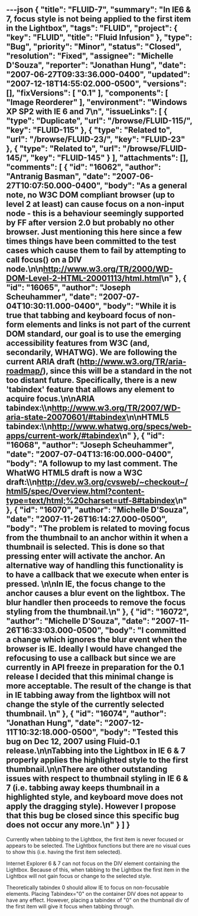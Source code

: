 ---json
{
  "title": "FLUID-7",
  "summary": "In IE6 & 7, focus style is not being applied to the first item in the Lightbox",
  "tags": "FLUID",
  "project": {
    "key": "FLUID",
    "title": "Fluid Infusion"
  },
  "type": "Bug",
  "priority": "Minor",
  "status": "Closed",
  "resolution": "Fixed",
  "assignee": "Michelle D'Souza",
  "reporter": "Jonathan Hung",
  "date": "2007-06-27T09:33:36.000-0400",
  "updated": "2007-12-18T14:55:02.000-0500",
  "versions": [],
  "fixVersions": [
    "0.1"
  ],
  "components": [
    "Image Reorderer"
  ],
  "environment": "Windows XP SP2 with IE 6 and 7\n",
  "issueLinks": [
    {
      "type": "Duplicate",
      "url": "/browse/FLUID-115/",
      "key": "FLUID-115"
    },
    {
      "type": "Related to",
      "url": "/browse/FLUID-23/",
      "key": "FLUID-23"
    },
    {
      "type": "Related to",
      "url": "/browse/FLUID-145/",
      "key": "FLUID-145"
    }
  ],
  "attachments": [],
  "comments": [
    {
      "id": "16062",
      "author": "Antranig Basman",
      "date": "2007-06-27T10:07:50.000-0400",
      "body": "As a general note, no W3C DOM compliant browser (up to level 2 at least) can cause focus on a non-input node - this is a behaviour seemingly supported by FF after version 2.0 but probably no other browser. Just mentioning this here since a few times things have been committed to the test cases which cause them to fail by attempting to call focus() on a DIV node.\n\n<http://www.w3.org/TR/2000/WD-DOM-Level-2-HTML-20001113/html.html>\n"
    },
    {
      "id": "16065",
      "author": "Joseph Scheuhammer",
      "date": "2007-07-04T10:30:11.000-0400",
      "body": "While it is true that tabbing and keyboard focus of non-form elements and links is not part of the current DOM standard, our goal is to use the emerging accessibility features from W3C (and, secondarily, WHATWG).  We are following the current ARIA draft (<http://www.w3.org/TR/aria-roadmap/>), since this will be a standard in the not too distant future.  Specifically, there is a new 'tabindex' feature that allows  **any** element to acquire focus.\n\nARIA tabindex:\\\n<http://www.w3.org/TR/2007/WD-aria-state-20070601/#tabindex>\n\nHTML5 tabindex:\\\n<http://www.whatwg.org/specs/web-apps/current-work/#tabindex>\n"
    },
    {
      "id": "16068",
      "author": "Joseph Scheuhammer",
      "date": "2007-07-04T13:16:00.000-0400",
      "body": "A followup to my last comment.  The WhatWG HTML5 draft is now a W3C draft:\\\n<http://dev.w3.org/cvsweb/~checkout~/html5/spec/Overview.html?content-type=text/html;%20charset=utf-8#tabindex>\n"
    },
    {
      "id": "16070",
      "author": "Michelle D'Souza",
      "date": "2007-11-26T16:14:27.000-0500",
      "body": "The problem is related to moving focus from the thumbnail to an anchor within it when a thumbnail is selected. This is done so that pressing enter will activate the anchor. An alternative way of handling this functionality is to have a callback that we execute when enter is pressed.&#x20;\n\nIn IE, the focus change to the anchor causes a blur event on the lightbox. The blur handler then proceeds to remove the focus styling from the thumbnail.\n"
    },
    {
      "id": "16072",
      "author": "Michelle D'Souza",
      "date": "2007-11-26T16:33:03.000-0500",
      "body": "I committed a change which ignores the blur event when the browser is IE. Ideally I would have changed the refocusing to use a callback but since we are currently in API freeze in preparation for the 0.1 release I decided that this minimal change is more acceptable. The result of the change is that in IE tabbing away from the lightbox will not change the style of the currently selected thumbnail.&#x20;\n"
    },
    {
      "id": "16074",
      "author": "Jonathan Hung",
      "date": "2007-12-11T10:32:18.000-0500",
      "body": "Tested this bug on Dec 12, 2007 using Fluid-0.1 release.\n\nTabbing into the Lightbox in IE 6 & 7 properly applies the highlighted style to the first thumbnail.\n\nThere are other outstanding issues with respect to thumbnail styling in IE 6 & 7 (i.e. tabbing away keeps thumbnail in a highlighted style, and keyboard move does not apply the dragging style). However I propose that this bug be closed since this specific bug does not occur any more.\n"
    }
  ]
}
---
Currently when tabbing to the Lightbox, the first item is never focused or appears to be selected. The Lightbox functions but there are no visual cues to show this (i.e. having the first item selected).

Internet Explorer 6 & 7 can not focus on the DIV element containing the Lightbox. Because of this, when tabbing to the Lightbox the first item in the Lightbox will not gain focus or change to the selected style.

Theoretically tabindex 0 should allow IE to focus on non-focusable elements. Placing Tabindex="0" on the container DIV does not appear to have any effect.  However, placing a tabindex of "0" on the thumbnail div of the first item will give it focus when tabbing through.

        